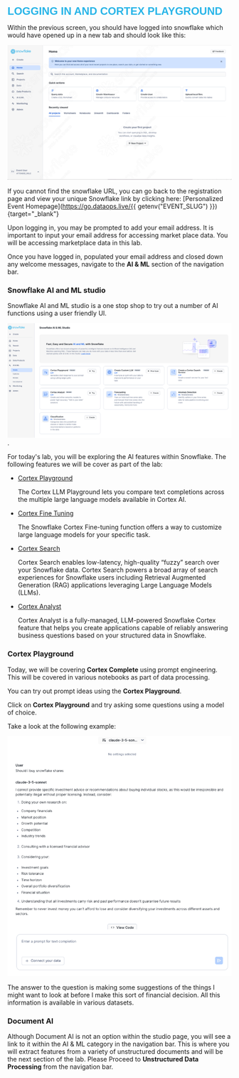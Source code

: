 <span style="color:#29B5E8; font-size:24px; font-family:Arial;;font-weight:bold">LOGGING IN AND CORTEX PLAYGROUND</span>

Within the previous screen, you should have logged into snowflake which would have opened up in a new tab and should look like this:

![homepage](assets/step1/home_page.png)

If you cannot find the snowflake URL, you can go back to the registration page and view your unique Snowflake link by clicking here: [Personalized Event Homepage](https://go.dataops.live/{{ getenv("EVENT_SLUG") }}){target="\_blank"}


Upon logging in, you may be prompted to add your email address.  It is important to input your email address for accessing market place data.  You will be accessing marketplace data in this lab.

Once you have logged in, populated your email address and closed down any welcome messages, navigate to the **AI & ML** section of the navigation bar.

### Snowflake **AI and ML** studio

Snowflake AI and ML studio is a one stop shop  to try out a number of AI functions using a user friendly UI.


![alt text](assets/or001.png).  

For today's lab, you will be exploring the AI features within Snowflake.  The following features we will be cover as part of the lab:

- [Cortex Playground](https://docs.snowflake.com/en/user-guide/snowflake-cortex/llm-playground)

    The Cortex LLM Playground lets you compare text completions across the multiple large language models available in Cortex AI.

- [Cortex Fine Tuning](https://docs.snowflake.com/en/user-guide/snowflake-cortex/cortex-finetuning)

    The Snowflake Cortex Fine-tuning function offers a way to customize large language models for your specific task.

- [Cortex Search](https://docs.snowflake.com/en/user-guide/snowflake-cortex/cortex-search/cortex-search-overview)

    Cortex Search enables low-latency, high-quality “fuzzy” search over your Snowflake data.  Cortex Search powers a broad array of search experiences for Snowflake users including Retrieval Augmented Generation (RAG) applications leveraging Large Language Models (LLMs).

- [Cortex Analyst](https://docs.snowflake.com/en/user-guide/snowflake-cortex/cortex-analyst)

    Cortex Analyst is a fully-managed, LLM-powered Snowflake Cortex feature that helps you create applications capable of reliably answering business questions based on your structured data in Snowflake.


### Cortex Playground

Today, we will be covering **Cortex Complete** using prompt engineering.  This will be covered in various notebooks as part of data processing.  

You can try out prompt ideas using the **Cortex Playground**. 

Click on **Cortex Playground** and try asking some questions using a model of choice.

Take a look at the following example:

![alt text](assets/or002.png)

The answer to the question is making some suggestions of the things I might want to look at before I make this sort of financial decision.  All this information is available in various datasets.

### Document AI

Although Document AI is not an option within the studio page, you will see a link to it within the AI & ML category in the navigation bar.   This is where you will extract features from a variety of unstructured documents and will be the next section of the lab.  Please Proceed to **Unstructured Data Processing** from the navigation bar.


